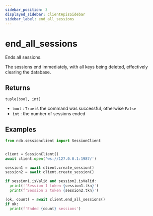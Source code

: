 ```yaml
---
sidebar_position: 3
displayed_sidebar: clientApisSidebar
sidebar_label: end_all_sessions
---
```


# end_all_sessions
Ends all sessions.

The sessions end immediately, with all keys being deleted, effectively clearing the database.


## Returns

`tuple(bool, int)`
- `bool` : `True` is the command was successful, otherwise `False`
- `int` : the number of sessions ended


## Examples


```py title='Create and end multiple sessions'
from ndb.sessionclient import SessionClient


client = SessionClient()
await client.open('ws://127.0.0.1:1987/')

session1 = await client.create_session()
session2 = await client.create_session()

if session1.isValid and session2.isValid:
  print(f'Session 1 token {session1.tkn}')
  print(f'Session 2 token {session2.tkn}')

(ok, count) = await client.end_all_sessions()
if ok:
  print(f'Ended {count} sessions')
```
